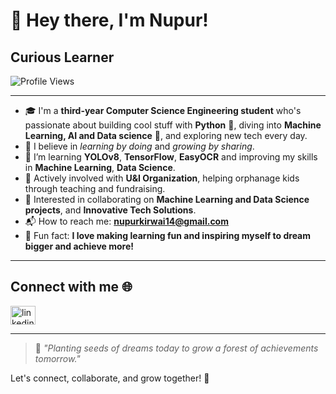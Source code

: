# 👋 Hey there, I'm Nupur!

## Curious Learner 

![Profile Views](https://komarev.com/ghpvc/?username=nubiivagant&label=Profile%20views&color=0e75b6&style=flat)

---

- 🎓 I'm a **third-year Computer Science Engineering student** who's passionate about building cool stuff with **Python** 🐍, diving into **Machine Learning, AI and Data science** 🤖, and exploring new tech every day.
- 🌟 I believe in *learning by doing* and *growing by sharing*.
- 🌱 I’m learning **YOLOv8**, **TensorFlow**, **EasyOCR** and improving my skills in **Machine Learning**, **Data Science**.
- 🤝 Actively involved with **U&I Organization**, helping orphanage kids through teaching and fundraising.
- 🎯 Interested in collaborating on **Machine Learning and Data Science projects**, and **Innovative Tech Solutions**.
- 📬 How to reach me: **nupurkirwai14@gmail.com**
- 🌟 Fun fact: **I love making learning fun and inspiring myself to dream bigger and achieve more!**

---

## Connect with me 🌐

<p align="left">
<a href="www.linkedin.com/in/nupur-kirwai-1370b1251" target="blank"><img align="center" src="https://cdn.jsdelivr.net/npm/simple-icons@v3/icons/linkedin.svg" alt="linkedin" height="30" width="40" /></a>
</p>

---
> 🌱 *"Planting seeds of dreams today to grow a forest of achievements tomorrow."*  

Let's connect, collaborate, and grow together! 💬

